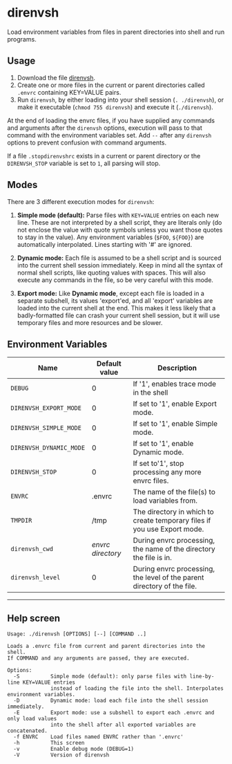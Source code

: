# direnvsh
Load environment variables from files in parent directories into shell and run programs.

## Usage

1. Download the file [direnvsh](./direnvsh).
2. Create one or more files in the current or parent directories called `.envrc` containing KEY=VALUE pairs.
3. Run `direnvsh`, by either loading into your shell session (`. ./direnvsh`), or make it executable (`chmod 755 direnvsh`) and execute it (`./direnvsh`).

At the end of loading the envrc files, if you have supplied any commands and arguments after the `direnvsh` options, execution will pass to that command with the environment variables set. Add `--` after any `direnvsh` options to prevent confusion with command arguments.

If a file `.stopdirenvshrc` exists in a current or parent directory or the `DIRENVSH_STOP` variable is set to `1`, all parsing will stop.

## Modes

There are 3 different execution modes for `direnvsh`:

1. **Simple mode (default):** Parse files with `KEY=VALUE` entries on each new line. These are not interpreted by a shell script, they are literals only (do not enclose the value with quote symbols unless you want those quotes to stay in the value). Any environment variables (`$FOO`, `${FOO}`) are automatically interpolated. Lines starting with '#' are ignored. 

2. **Dynamic mode:** Each file is assumed to be a shell script and is sourced into the current shell session immediately. Keep in mind all the syntax of normal shell scripts, like quoting values with spaces. This will also execute any commands in the file, so be very careful with this mode.

3. **Export mode:** Like **Dynamic mode**, except each file is loaded in a separate subshell, its values 'export'ed, and all 'export' variables are loaded into the current shell at the end. This makes it less likely that a badly-formatted file can crash your current shell session, but it will use temporary files and more resources and be slower.


## Environment Variables

| Name | Default value | Description |
| --- | --- | --- |
| `DEBUG` | 0 | If '1', enables trace mode in the shell |
| `DIRENVSH_EXPORT_MODE` | 0 | If set to '1', enable Export mode. |
| `DIRENVSH_SIMPLE_MODE` | 0 | If set to '1', enable Simple mode. |
| `DIRENVSH_DYNAMIC_MODE` | 0 | If set to '1', enable Dynamic mode. |
| `DIRENVSH_STOP` | 0 | If set to'1', stop processing any more envrc files. |
| `ENVRC` | .envrc | The name of the file(s) to load variables from. |
| `TMPDIR` | /tmp | The directory in which to create temporary files if you use Export mode. |
| `direnvsh_cwd` | *envrc directory* | During envrc processing, the name of the directory the file is in. |
| `direnvsh_level` | 0 | During envrc processing, the level of the parent directory of the file. |

<!-- vim: syntax=markdown
-->
---

## Help screen

    Usage: ./direnvsh [OPTIONS] [--] [COMMAND ..]
    
    Loads a .envrc file from current and parent directories into the shell.
    If COMMAND and any arguments are passed, they are executed.
    
    Options:
      -S          Simple mode (default): only parse files with line-by-line KEY=VALUE entries
                  instead of loading the file into the shell. Interpolates environment variables.
      -D          Dynamic mode: load each file into the shell session immediately.
      -E          Export mode: use a subshell to export each .envrc and only load values
                  into the shell after all exported variables are concatenated.
      -f ENVRC    Load files named ENVRC rather than '.envrc'
      -h          This screen
      -v          Enable debug mode (DEBUG=1)
      -V          Version of direnvsh
